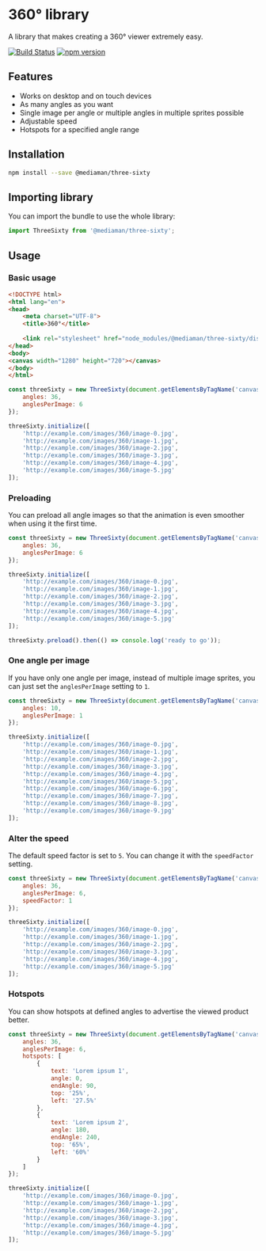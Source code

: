 # 360° library

A library that makes creating a 360° viewer extremely easy.

[![Build Status](https://travis-ci.org/mediamanDE/three-sixty.svg?branch=master)](https://travis-ci.org/mediamanDE/three-sixty)
[![npm version](https://badge.fury.io/js/%40mediaman%2Fthree-sixty.svg)](https://badge.fury.io/js/%40mediaman%2Fthree-sixty)

## Features

  - Works on desktop and on touch devices
  - As many angles as you want
  - Single image per angle or multiple angles in multiple sprites possible
  - Adjustable speed
  - Hotspots for a specified angle range
 
## Installation

```bash
npm install --save @mediaman/three-sixty
```

## Importing library

You can import the bundle to use the whole library:

```javascript
import ThreeSixty from '@mediaman/three-sixty';
```

## Usage

### Basic usage

```html
<!DOCTYPE html>
<html lang="en">
<head>
    <meta charset="UTF-8">
    <title>360°</title>
    
    <link rel="stylesheet" href="node_modules/@mediaman/three-sixty/dist/three-sixty.css">
</head>
<body>
<canvas width="1280" height="720"></canvas>
</body>
</html>
```

```javascript
const threeSixty = new ThreeSixty(document.getElementsByTagName('canvas')[0], {
    angles: 36,
    anglesPerImage: 6
});

threeSixty.initialize([
    'http://example.com/images/360/image-0.jpg',
    'http://example.com/images/360/image-1.jpg',
    'http://example.com/images/360/image-2.jpg',
    'http://example.com/images/360/image-3.jpg',
    'http://example.com/images/360/image-4.jpg',
    'http://example.com/images/360/image-5.jpg'
]);
```

### Preloading

You can preload all angle images so that the animation is even smoother when using it the first time.

```javascript
const threeSixty = new ThreeSixty(document.getElementsByTagName('canvas')[0], {
    angles: 36,
    anglesPerImage: 6
});

threeSixty.initialize([
    'http://example.com/images/360/image-0.jpg',
    'http://example.com/images/360/image-1.jpg',
    'http://example.com/images/360/image-2.jpg',
    'http://example.com/images/360/image-3.jpg',
    'http://example.com/images/360/image-4.jpg',
    'http://example.com/images/360/image-5.jpg'
]);

threeSixty.preload().then(() => console.log('ready to go'));
```

### One angle per image

If you have only one angle per image, instead of multiple image sprites, you can just set the `anglesPerImage` setting to `1`.

```javascript
const threeSixty = new ThreeSixty(document.getElementsByTagName('canvas')[0], {
    angles: 10,
    anglesPerImage: 1
});

threeSixty.initialize([
    'http://example.com/images/360/image-0.jpg',
    'http://example.com/images/360/image-1.jpg',
    'http://example.com/images/360/image-2.jpg',
    'http://example.com/images/360/image-3.jpg',
    'http://example.com/images/360/image-4.jpg',
    'http://example.com/images/360/image-5.jpg',
    'http://example.com/images/360/image-6.jpg',
    'http://example.com/images/360/image-7.jpg',
    'http://example.com/images/360/image-8.jpg',
    'http://example.com/images/360/image-9.jpg'
]);
```

### Alter the speed

The default speed factor is set to `5`. You can change it with the `speedFactor` setting.

```javascript
const threeSixty = new ThreeSixty(document.getElementsByTagName('canvas')[0], {
    angles: 36,
    anglesPerImage: 6,
    speedFactor: 1
});

threeSixty.initialize([
    'http://example.com/images/360/image-0.jpg',
    'http://example.com/images/360/image-1.jpg',
    'http://example.com/images/360/image-2.jpg',
    'http://example.com/images/360/image-3.jpg',
    'http://example.com/images/360/image-4.jpg',
    'http://example.com/images/360/image-5.jpg'
]);
```

### Hotspots

You can show hotspots at defined angles to advertise the viewed product better.

```javascript
const threeSixty = new ThreeSixty(document.getElementsByTagName('canvas')[0], {
    angles: 36,
    anglesPerImage: 6,
    hotspots: [
        {
            text: 'Lorem ipsum 1',
            angle: 0,
            endAngle: 90,
            top: '25%',
            left: '27.5%'
        },
        {
            text: 'Lorem ipsum 2',
            angle: 180,
            endAngle: 240,
            top: '65%',
            left: '60%'
        }
    ]
});

threeSixty.initialize([
    'http://example.com/images/360/image-0.jpg',
    'http://example.com/images/360/image-1.jpg',
    'http://example.com/images/360/image-2.jpg',
    'http://example.com/images/360/image-3.jpg',
    'http://example.com/images/360/image-4.jpg',
    'http://example.com/images/360/image-5.jpg'
]);
```
